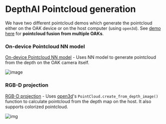 # DepthAI Pointcloud generation

We have two different pointcloud demos which generate the pointcloud either on the OAK device or on the host computer (using `open3d`).
See [demo here](https://github.com/luxonis/depthai-experiments/tree/master/gen2-multiple-devices/rgbd-pointcloud-fusion) for **pointcloud fusion from multiple OAKs**.

### On-device Pointcloud NN model

[On-device Pointcloud NN model](device-pointcloud) - Uses NN model to generate pointcloud from the depth on the OAK camera itself.

![image](https://user-images.githubusercontent.com/18037362/158055419-5c80d524-3478-49e0-b7b8-099b07dd57fa.png)

### RGB-D projection

[RGB-D projection](rgbd-pointcloud) - Uses [open3d](http://www.open3d.org/)'s `PointCloud.create_from_depth_image()` function to calculate pointcloud from the depth map on the host. It also supports colorized pointcloud.

![img](https://user-images.githubusercontent.com/18037362/158277114-f1676487-e214-4872-a1b3-aa14131b666b.png)
